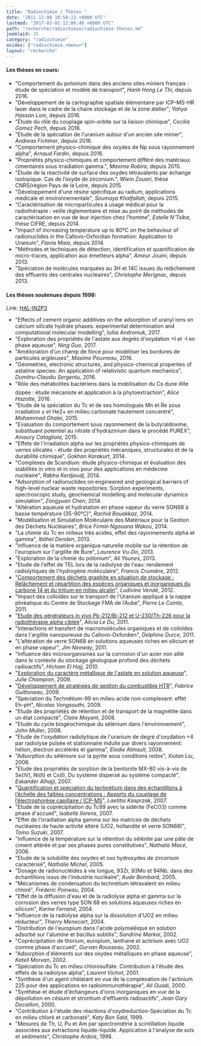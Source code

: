 ```yaml
---
title: "Radiochimie / Thèses "
date: "2011-12-08 10:58:13 +0000 UTC"
lastmod: "2017-03-01 12:06:40 +0000 UTC"
path: "recherche/radiochimie/radiochimie-theses.md"
joomlaid: 25
category: "radiochimie"
asides: ["radiochimie.+menu+"]
layout: "recherche"
---
```

#### **Les thèses en cours:**

*   "Comportement du polonium dans des anciens sites miniers français : étude de spéciation et modèle de transport", _Hanh Hong Le Thi_, depuis 2016.
*   "Développement de la cartographie spatiale élémentaire par ICP-MS-HR laser dans le cadre de la chaire stockage et de la zone atelier", _Yahya Hassan Loni_, depuis 2016.
*   "Étude du rôle du couplage spin-orbite sur la liaison chimique", _Cecilia Gomez Pech_, depuis 2016.
*   "Étude de la spéciation de l'uranium autour d'un ancien site minier", _Andreas Fichtner_, depuis 2016.
*   "Comportement physico-chimique des oxydes de Np sous rayonnement alpha", _Arnaud Fardin_, depuis 2016.
*   "Propriétés physico-chimiques et comportement différé des matériaux cimentaires sous irradiation gamma.", _Maxime Robira_, depuis 2015.
*   "Étude de la réactivité de surface des oxydes tétravalents par échange isotopique. Cas de l’oxyde de zirconium.", _Wiem Zouari_, thèse CNRS/région Pays de la Loire, depuis 2015.
*   "Développement d'une résine spécifique au radium, applications médicale et environnementale", _Soumaya Khalfallah_, depuis 2015.
*   "Caractérisation de microparticules à usage médical pour la radiothérapie : veille règlementaire et mise au point de méthodes de caractérisation en vue de leur injection chez l’homme", _Estelle N'Tsiba_, thèse CIFRE, depuis 2014.
*   "Impact of increasing temperature up to 80ºC on the behaviour of radionuclides in the Callovo-Oxfordian formation: Application to Uranium", _Flavia Maia_, depuis 2014.
*   "Méthodes et techniques de détection, identification et quantification de micro-traces, application aux émetteurs alpha", _Ameur Jouini_, depuis 2013.
*   "Spéciation de molécules marquées au 3H et 14C issues du relâchement des effluents des centrales nucléaires", _Christophe Merignac_, depuis 2013.

#### **Les thèses soutenues depuis 1998:**

Link: [HAL-IN2P3](http://hal.in2p3.fr/search/index/?qa[localReference_s][]=SUBATECH-Radiochimie&sort=producedDate_tdate+desc&docType_s=THESE)

*   "Effects of cement organic additives on the adsorption of uranyl ions on calcium silicate hydrate phases: experimental determination and computational molecular modelling", _Iuliia Androniuk_, 2017.
*   "Exploration des propriétés de l'astate aux degrés d'oxydation +I et -I en phase aqueuse", _Ning Guo_, 2017.
*   "Amélioration d’un champ de force pour modéliser les bordures de particules argileuses", _Maxime Pouvreau_, 2016.
*   "Geometries, electronic structures, and physico-chemical properties of astatine species: An application of relativistic quantum mechanics", _Dumitru-Claudiu Sergentu_, 2016.
*   "Rôle des métabolites bactériens dans la mobilisation du Cs dune illite dopée : étude mécaniste et application à la phytoextraction", _Alice Hazotte_, 2016.
*   "Etude de la spéciation du Tc et de ses homologues Mn et Re sous irradiation γ et He2+ en milieu carbonate hautement concentré", _Mohammad Ghalei_, 2015.
*   "Evaluation du comportement sous rayonnement de la butyraldoxime, substituant potentiel au nitrate d'hydrazinium dans le procédé PUREX", _Amaury Catagliola_, 2015.
*   "Effets de l'irradiation alpha sur les propriétés physico-chimiques de verres silicatés - étude des propriétés mécaniques, structurales et de la durabilité chimique", _Gokhan Karakurt_, 2014.
*   "Complexes de Scandium: étude physico-chimique et évaluation des stabilités in vitro et in vivo pour des applications en médecine nucléaire", _Rabha Kerdjoudj_, 2014.
*   "Adsorption of radionuclides on engineered and geological barriers of high-level nuclear waste repositories: Sorption experiments, spectroscopic study, geochemical modelling and molecular dynamics simulation", _Zongyuan Chen_, 2014.
*   "Altération aqueuse et hydratation en phase vapeur du verre SON68 à basse température (35-90°C)", _Rachid Bouakkaz_, 2014.
*   "Modélisation et Simulation Moléculaire des Matériaux pour la Gestion des Déchets Nucléaires", _Brice Firmin Ngouana Wakou_, 2014.
*   "La chimie du Tc en milieux très acides, effet des rayonnements alpha et gamma", _Ibtihel Denden_, 2013.
*   "Influence de la matière organique naturelle mobile sur la rétention de l'europium sur l'argilite de Bure", _Laurence Vu-Do_, 2013.
*   "Exploration de la chimie du polonium", _Ali Younes_, 2013.
*   "Etude de l'effet de TEL lors de la radiolyse de l'eau: rendement radiolytiques de l'hydrogène moléculaire", _Francis Crumière_, 2012.
*   "[Comportement des déchets graphite en situation de stockage : Relâchement et répartition des espèces organiques et inorganiques du carbone 14 et du tritium en milieu alcalin](http://tel.archives-ouvertes.fr/docs/00/77/06/71/PDF/Vende_L_10_2012.pdf)", _Ludivine Vendé_, 2012.
*   "Impact des colloïdes sur le transport de l’Uranium appliqué à la nappe phréatique du Centre de Stockage FMA de l’Aube", _Pierre Le Cointe_, 2011.
*   "[Etude des générateurs in vivo Pb-212/Bi-212 et U-230/Th-226 pour la radiothérapie alpha ciblée](http://tel.archives-ouvertes.fr/docs/00/77/94/81/PDF/these_A.LeDu.pdf)", _Alicia Le Du_, 2011.
*   "Interactions et transfert de macromolécules organiques et de colloïdes dans l'argilite nanoporeuse du Callovo-Oxfordien", _Delphine Durce_, 2011.
*   "L’altération de verre SON68 en solutions aqueuses riches en silicium et en phase vapeur", _Jim Neeway_, 2011.
*   "Influence des microorganismes sur la corrosion d'un acier non allié dans le contexte du stockage géologique profond des déchets radioactifs", _Hicham El Hajj_, 2010.
*   "[Exploration du caractère métallique de l'astate en solution aqueuse](http://tel.archives-ouvertes.fr/docs/00/45/09/09/PDF/Manuscrit_veresion_finale.pdf)", _Julie Champion_, 2009.
*   "[Développement de stratégies de gestion du combustible HTR](http://tel.archives-ouvertes.fr/index.php?halsid=52hm29lrrfujkficsh3dp2cah3&view_this_doc=tel-00456995&version=1)", _Fabrice Guittoneau_, 2009.
*   "Spéciation du Technétium-99 en milieu acide non-complexant: effet Eh-pH", _Nicolas Vongsouthi_, 2009.
*   "Etude des propriétés de rétention et de transport de la magnétite dans un état compacté", _Claire Mayant_, 2008.
*   "Etude du cycle biogéochimique du sélénium dans l'environnement", _John Muller_, 2008.
*   "Etude de l'oxydation radiolytique de l'uranium de degré d'oxydation +4 par radiolyse pulsée et stationnaire induite par divers rayonnement: hélion, électron accélérés et gamma", _Elodie Atinault_, 2008.
*   "Adsorption du séléniure sur la pyrite sous conditions redox", _Xiolan Liu_, 2008.
*   "Etude des propriétés de sorption de la bentonite MX-80 vis-à-vis de Se(IV), Ni(II) et Cs(I), Du système dispersé au système compacté", _Eskander Alhajji_, 2007.
*   "[Quantification et spéciation du technétium dans des échantillons à l’échelle des faibles concentrations : Apports du couplage de l’électrophorèse capillaire / ICP-MS](http://www.irsn.fr/FR/Larecherche/Formation_recherche/Theses/Theses-soutenues/DRPH/Documents/2007-These-Kasprzak.pdf)", _Laetitia Kasprzak_, 2007.
*   "Etude de la coprécipitation du Tc99 avec la sidérite (FeCO3) comme phase d'accueil", _Isabelle llorens_, 2007.
*   "Effet de l'irradiation alpha gamma sur les matrices de déchets nucléaires de haute activité altéré (UO2, hollandite et verre SON68)", _Tomo Suzuki_, 2007.
*   "Influence de la température sur la rétention du sélénite par une pâte de ciment altérée et par ses phases pures constitutives", _Nathalie Macé_, 2006.
*   "Etude de la solubilité des oxydes et oxo hydroxydes de zirconium caractérisé", _Nathalie Michel_, 2005.
*   "Dosage de radionucléides à vie longue, 93Zr, 93Mo et 94Nb, dans des échantillons issus de l'industrie nucléaire", _Aude Bombard_, 2005.
*   "Mécanismes de condensation du technétium tétravalent en milieu chloré", _Fréderic Poineau_, 2004.
*   "Effet de la diffusion d'eau et de la radiolyse alpha et gamma sur la corrosion des verres type SON 68 en solutions aqueuses riches en silicium", _Karine Ferrand_, 2004.
*   "Influence de la radiolyse alpha sur la dissolution d'UO2 en milieu réducteur", _Thierry Menecart_, 2004.
*   "Distribution de l'europium dans l'acide polymaléique en solution adsorbé sur l'alumine et bacillus subtilis", _Sandrine Markai_, 2002.
*   "Coprécipitation de thorium, europium, lanthane et actinium avec UO2 comme phase d'accueil", _Gurvan Rousseau_, 2002.
*   "Adsorption d'éléments sur des oxydes métalliques en phase aqueuse", _Katell Morvan_, 2002.
*   "Spéciation du Tc en milieu chlorosulfate. Contribution à l'étude des effets de la radiolyse alpha", _Laurent Vichot_, 2001.
*   "Synthèse d'un agent chélatant en vue de la complexation de l'actinium 225 pour des applications en radioimmunothérapie", _Ali Ouadi_, 2000.
*   "Synthèse et étude d'échangeurs d'ions inorganiques en vue de la dépollution en césium et strontium d'effluents radioactifs", _Jean Gary Decaillon_, 2000.
*   "Contribution à l'étude des réactions d'oxydreduction-Spéciation du Tc en milieu chloré et carbonaté", _Katy Ben Said_, 1999.
*   "Mesures de Th, U, Pu et Am par spectrométrie à scintillation liquide associées aux extractions liquide-liquide. Application à l'analyse de sols et sédiments", _Christophe Ardois_, 1998.

